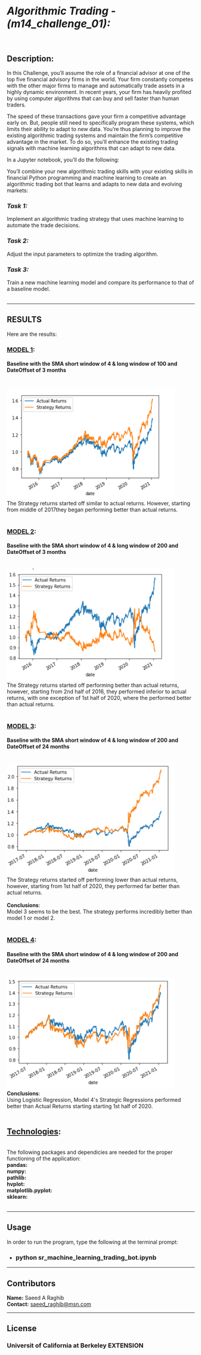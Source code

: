 # *Algorithmic Trading - (m14_challenge_01):*<br><br>

## **Description:**<br>
In this Challenge, you’ll assume the role of a financial advisor at one of the top five financial advisory firms in the world. Your firm constantly competes with the other major firms to manage and automatically trade assets in a highly dynamic environment. In recent years, your firm has heavily profited by using computer algorithms that can buy and sell faster than human traders.

The speed of these transactions gave your firm a competitive advantage early on. But, people still need to specifically program these systems, which limits their ability to adapt to new data. You’re thus planning to improve the existing algorithmic trading systems and maintain the firm’s competitive advantage in the market. To do so, you’ll enhance the existing trading signals with machine learning algorithms that can adapt to new data.

In a Jupyter notebook, you’ll do the following:
<br>

You’ll combine your new algorithmic trading skills with your existing skills in financial Python programming and machine learning to create an algorithmic trading bot that learns and adapts to new data and evolving markets:

### ***Task 1:***<br>
Implement an algorithmic trading strategy that uses machine learning to automate the trade decisions.
<br>
### ***Task 2:***<br>
Adjust the input parameters to optimize the trading algorithm.
<br>
### ***Task 3:***<br>
Train a new machine learning model and compare its performance to that of a baseline model.
<br>
<br>

---
## RESULTS<br>

Here are the results:
<br>

### <U>MODEL 1</U>: 
#### Baseline with the SMA short window of 4 & long window of 100 and DateOffset of 3 months
<br>
<img src="Resources/final_plot_step07_longWindow100_3.png" alt="First Model" style="height: 300px; width:450px">
<br>
The Strategy returns started off similar to actual returns. However, starting from middle of 2017they began performing better than actual returns.
<br>
<br>

### <U>MODEL 2</U>: 
#### Baseline with the SMA short window of 4 & long window of 200 and DateOffset of 3 months
<br>
<img src="Resources/final_plot_step07_longWindow200_3.png" alt="First Model" style="height: 300px; width:450px">
<br>
The Strategy returns started off performing better than actual returns, however, starting from 2nd half of 2016, they performed inferior to actual returns, with one exception of 1st half of 2020, where the performed better than actual returns.
<br>
<br>

### <U>MODEL 3</U>: 
#### Baseline with the SMA short window of 4 & long window of 200 and DateOffset of 24 months
<br>
<img src="Resources/final_plot_step07_longWindow200_24.png" alt="First Model" style="height: 300px; width:450px">
<br>
The Strategy returns started off performing lower than actual returns, however, starting from 1st half of 2020, they performed far better than actual returns.
<br>
<br>
<b>Conclusions</b>: 
<br>
Model 3 seems to be the best. The strategy performs incredibly better than model 1 or model 2.
<br>
<br>

### <U>MODEL 4</U>: 
#### Baseline with the SMA short window of 4 & long window of 200 and DateOffset of 24 months
<br>
<img src="Resources/final_plot_regressionModel_model04.png" alt="First Model" style="height: 300px; width:450px">
<br>
<b>Conclusions</b>: 
<br>
Using Logistic Regression, Model 4's Strategic Regressions performed better than  Actual Returns starting starting 1st half of 2020.
<br>
<br>

## <U>Technologies</U>: 
<br>
The following packages and dependicies are needed for the proper functioning of the application:
<br>
<b>
pandas:<br>
numpy:<br>
pathlib:<br>
hvplot:<br>
matplotlib.pyplot:<br>
sklearn:<br>
</b>
<br>

---

## Usage

In order to run the program, type the following at the terminal prompt:
* ### python sr_machine_learning_trading_bot.ipynb

---

## Contributors

**Name:** Saeed A Raghib<br>
**Contact:** saeed_raghib@msn.com

---

## License

### Universit of California at Berkeley EXTENSION

